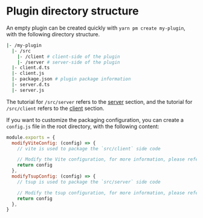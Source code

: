 # Plugin directory structure

An empty plugin can be created quickly with `yarn pm create my-plugin`, with the following directory structure.

```bash
|- /my-plugin
  |- /src
    |- /client # client-side of the plugin
    |- /server # server-side of the plugin
  |- client.d.ts
  |- client.js
  |- package.json # plugin package information
  |- server.d.ts
  |- server.js
```

The tutorial for `/src/server` refers to the [server](./server) section, and the tutorial for `/src/client` refers to the [client](./client) section.

If you want to customize the packaging configuration, you can create a `config.js` file in the root directory, with the following content:

```js
module.exports = {
  modifyViteConfig: (config) => {
    // vite is used to package the `src/client` side code

    // Modify the Vite configuration, for more information, please refer to: https://vitejs.dev/guide/
    return config
  },
  modifyTsupConfig: (config) => {
    // tsup is used to package the `src/server` side code

    // Modify the tsup configuration, for more information, please refer to: https://tsup.egoist.dev/#using-custom-configuration
    return config
  },
}
```
